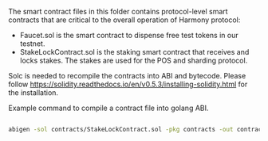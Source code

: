 The smart contract files in this folder contains protocol-level smart contracts that are critical to the overall operation of Harmony protocol:

* Faucet.sol is the smart contract to dispense free test tokens in our testnet.
* StakeLockContract.sol is the staking smart contract that receives and locks stakes. The stakes are used for the POS and sharding protocol.

Solc is needed to recompile the contracts into ABI and bytecode. Please follow https://solidity.readthedocs.io/en/v0.5.3/installing-solidity.html for the installation.

Example command to compile a contract file into golang ABI.
```bash

abigen -sol contracts/StakeLockContract.sol -pkg contracts -out contracts/StakeLockContract.go

```